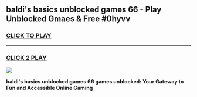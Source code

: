 
## baldi's basics unblocked games 66 - Play Unblocked Gmaes & Free #0hyvv
<h3>
<a href="https://news.freeplayer.one?title=baldi's_basics_unblocked_games_66&ref=03M">CLICK TO PLAY</a></h3>
<hr>

<h3>
<a href="https://news.freeplayer.one?title=baldi's_basics_unblocked_games_66&ref=03M">CLICK 2 PLAY</a>
  
</h3>

<a href="https://news.freeplayer.one?title=baldi's_basics_unblocked_games_66&ref=03M"><img src="https://clearcache.store/games.png"></a>


**baldi's basics unblocked games 66 games unblocked: Your Gateway to Fun and Accessible Online Gaming**
